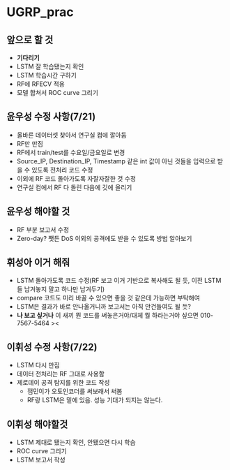 # UGRP_prac

## 앞으로 할 것
- **기다리기**
- LSTM 잘 학습됐는지 확인
- LSTM 학습시간 구하기
- RF에 RFECV 적용
- 모델 합쳐서 ROC curve 그리기

## 윤우성 수정 사항(7/21)
- 올바른 데이터셋 찾아서 연구실 컴에 깔아둠
- RF만 만짐
- RF에서 train/test를 수요일/금요일로 변경
- Source_IP, Destination_IP, Timestamp 같은 int 값이 아닌 것들을 입력으로 받을 수 있도록 전처리 코드 수정
- 이외에 RF 코드 돌아가도록 자잘자잘한 것 수정
- 연구실 컴에서 RF 다 돌린 다음에 깃에 올리기

## 윤우성 해야할 것
- RF 부분 보고서 수정
- Zero-day? 쨋든 DoS 이외의 공격에도 받을 수 있도록 방법 알아보기

## 휘성아 이거 해줘
- LSTM 돌아가도록 코드 수정(RF 보고 이거 기반으로 복사해도 될 듯, 이전 LSTM들 남겨놓지 말고 하나만 남겨두기)
- compare 코드도 미리 바꿀 수 있으면 좋을 것 같은데 가능하면 부탁해여
- LSTM은 결과가 바로 안나올거니까 보고서는 아직 안건들여도 될 듯?
- **나 보고 싶거나** 이 새끼 뭔 코드를 써놓은거야/대체 뭘 하라는거야 싶으면 010-7567-5464 ><

## 이휘성 수정 사항(7/22)
- LSTM 다시 만짐
- 데이터 전처리는 RF 그대로 사용함
- 제로데이 공격 탐지를 위한 코드 작성
  - 잼민이가 오토인코더를 써보래서 써봄
  - RF랑 LSTM은 밑에 있음. 성능 기대가 되지는 않는다.

## 이휘성 해야할것
- LSTM 제대로 됐는지 확인, 안됐으면 다시 학습
- ROC curve 그리기
- LSTM 보고서 작성
